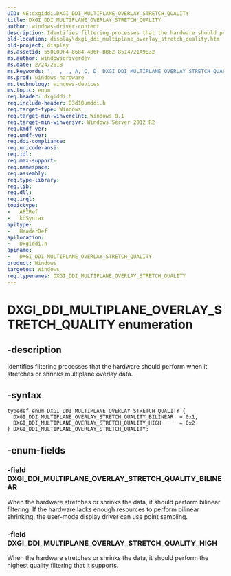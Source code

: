 ```yaml
---
UID: NE:dxgiddi.DXGI_DDI_MULTIPLANE_OVERLAY_STRETCH_QUALITY
title: DXGI_DDI_MULTIPLANE_OVERLAY_STRETCH_QUALITY
author: windows-driver-content
description: Identifies filtering processes that the hardware should perform when it stretches or shrinks multiplane overlay data.
old-location: display\dxgi_ddi_multiplane_overlay_stretch_quality.htm
old-project: display
ms.assetid: 550C09F4-8684-4B6F-BB62-8514721A9B32
ms.author: windowsdriverdev
ms.date: 2/24/2018
ms.keywords: ",  , ,, A, C, D, DXGI_DDI_MULTIPLANE_OVERLAY_STRETCH_QUALITY, DXGI_DDI_MULTIPLANE_OVERLAY_STRETCH_QUALITY enumeration [Display Devices], DXGI_DDI_MULTIPLANE_OVERLAY_STRETCH_QUALITY_BILINEAR, DXGI_DDI_MULTIPLANE_OVERLAY_STRETCH_QUALITY_HIGH, E, G, H, I, L, M, N, O, P, Q, R, S, T, U, V, X, Y, _, display.dxgi_ddi_multiplane_overlay_stretch_quality, dxgiddi/DXGI_DDI_MULTIPLANE_OVERLAY_STRETCH_QUALITY, dxgiddi/DXGI_DDI_MULTIPLANE_OVERLAY_STRETCH_QUALITY_BILINEAR, dxgiddi/DXGI_DDI_MULTIPLANE_OVERLAY_STRETCH_QUALITY_HIGH"
ms.prod: windows-hardware
ms.technology: windows-devices
ms.topic: enum
req.header: dxgiddi.h
req.include-header: D3d10umddi.h
req.target-type: Windows
req.target-min-winverclnt: Windows 8.1
req.target-min-winversvr: Windows Server 2012 R2
req.kmdf-ver: 
req.umdf-ver: 
req.ddi-compliance: 
req.unicode-ansi: 
req.idl: 
req.max-support: 
req.namespace: 
req.assembly: 
req.type-library: 
req.lib: 
req.dll: 
req.irql: 
topictype:
-	APIRef
-	kbSyntax
apitype:
-	HeaderDef
apilocation:
-	Dxgiddi.h
apiname:
-	DXGI_DDI_MULTIPLANE_OVERLAY_STRETCH_QUALITY
product: Windows
targetos: Windows
req.typenames: DXGI_DDI_MULTIPLANE_OVERLAY_STRETCH_QUALITY
---
```


# DXGI_DDI_MULTIPLANE_OVERLAY_STRETCH_QUALITY enumeration


## -description


Identifies filtering processes that the hardware should perform when it stretches or shrinks multiplane overlay data.


## -syntax


````
typedef enum DXGI_DDI_MULTIPLANE_OVERLAY_STRETCH_QUALITY { 
  DXGI_DDI_MULTIPLANE_OVERLAY_STRETCH_QUALITY_BILINEAR  = 0x1,
  DXGI_DDI_MULTIPLANE_OVERLAY_STRETCH_QUALITY_HIGH      = 0x2
} DXGI_DDI_MULTIPLANE_OVERLAY_STRETCH_QUALITY;
````


## -enum-fields




### -field DXGI_DDI_MULTIPLANE_OVERLAY_STRETCH_QUALITY_BILINEAR

When the hardware stretches or shrinks the data, it should perform bilinear filtering. If the hardware lacks enough resources to perform bilinear shrinking, the user-mode display driver can use point sampling.


### -field DXGI_DDI_MULTIPLANE_OVERLAY_STRETCH_QUALITY_HIGH

When the hardware stretches or shrinks the data, it should perform the highest quality filtering that it supports.

